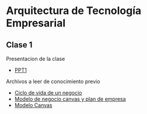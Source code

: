 # Arquitectura de Tecnología Empresarial

## Clase 1

Presentacion de la clase

- [PPT1](https://potatox.me/clases-6to-semestre/arquitectura-tecnologia-empresarial/PPT0_ATE_Presentación-Asignatura.pptx)

Archivos a leer de conocimiento previo

- [Ciclo de vida de un negocio](https://potatox.me/clases-6to-semestre/arquitectura-tecnologia-empresarial/1.Ciclo-de-vida-de-un-negocio.pptx)
- [Modelo de negocio canvas y plan de empresa](https://potatox.me/clases-6to-semestre/arquitectura-tecnologia-empresarial/2.1.Mi_modelo_de_negocio_canvas_y_plan_de_empresa.pdf)
- [Modelo Canvas](https://potatox.me/clases-6to-semestre/arquitectura-tecnologia-empresarial/2.2.Modelo-Canvas.pdf)